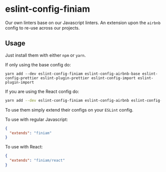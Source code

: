 # eslint-config-finiam

Our own linters base on our Javascript linters. An extension upon the `airbnb` config to re-use across our projects.

## Usage

Just install them with either `npm` or `yarn`.

If only using the base config do:
```
yarn add --dev eslint-config-finiam eslint-config-airbnb-base eslint-config-prettier eslint-plugin-prettier eslint-config-import eslint-plugin-import
```

If you are using the React config do:
```bash
yarn add --dev eslint-config-finiam eslint-config-airbnb eslint-config-prettier eslint-plugin-prettier eslint-config-import eslint-plugin-import eslint-plugin-jsx-a11y eslint-plugin-react eslint-plugin-react-hooks
```

To use them simply extend their configs on your `ESLint` config.

To use with regular Javascript:
```json
{
  "extends": "finiam"
}
```

To use with React:
```json
{
  "extends": "finiam/react"
}
```
